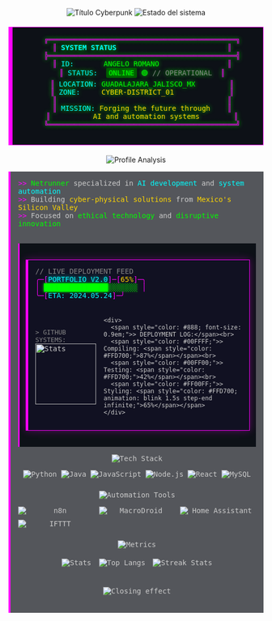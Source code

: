 <p align="center">
  <!-- Título principal con efecto neón mejorado -->
  <img src="https://readme-typing-svg.demolab.com?font=Fira+Code&weight=700&size=32&duration=3000&pause=500&color=FF00FF&center=true&vCenter=true&width=500&lines=%E2%94%8C%E2%94%80%5BANGELO_ROMANO%5D%E2%94%80%E2%94%90;FULL_STACK_DEVELOPER;AI_%26_AUTOMATION_SPECIALIST" alt="Título Cyberpunk"/>
  
  <!-- Subtítulo con efecto glitch -->
  <img src="https://readme-typing-svg.demolab.com?font=Fira+Code&size=20&pause=1500&color=00FF00&center=true&repeat=true&width=500&lines=%3E%3E_SYSTEM_READY;%3E%3E_INPUT_ACCEPTED;%3E%3E_AWAITING_COMMANDS" alt="Estado del sistema"/>
</p>

<!-- Panel de estado estilo matriz corregido -->
<div align="center">
  <pre style="
    background: #0d1117;
    border: 1px solid #FF00FF;
    border-left: 8px solid #FF00FF;
    padding: 16px;
    color: #00FF00;
    font-family: 'Fira Code', monospace;
    text-shadow: 0 0 8px #00FF00;
    max-width: 650px;
    margin: 20px auto;
    overflow-x: auto;
    white-space: pre-wrap;
  ">
  <span style="color: #FF00FF;">╔════════════════════════════════════════════╗</span>
  <span style="color: #FF00FF;">║</span> <span style="color: #00FFFF; font-weight: bold;">SYSTEM STATUS</span>                          <span style="color: #FF00FF;">║</span>
  <span style="color: #FF00FF;">╠════════════════════════════════════════════╣</span>
  <span style="color: #FF00FF;">║</span> <span style="color: #00FFFF;">ID:</span>       ANGELO_ROMANO                <span style="color: #FF00FF;">║</span>
  <span style="color: #FF00FF;">║</span> <span style="color: #00FFFF;">STATUS:</span>  <span style="background: #005500; padding: 2px 5px; border-radius: 3px;">ONLINE</span> 🟢 <span style="color: #888;">// OPERATIONAL</span>  <span style="color: #FF00FF;">║</span>
  <span style="color: #FF00FF;">║</span> <span style="color: #00FFFF;">LOCATION:</span> GUADALAJARA_JALISCO_MX        <span style="color: #FF00FF;">║</span>
  <span style="color: #FF00FF;">║</span> <span style="color: #00FFFF;">ZONE:</span>     <span style="color: #FFD700;">CYBER-DISTRICT_01</span>             <span style="color: #FF00FF;">║</span>
  <span style="color: #FF00FF;">║</span>                                        <span style="color: #FF00FF;">║</span>
  <span style="color: #FF00FF;">║</span> <span style="color: #00FFFF;">MISSION:</span> <span style="color: #FFD700;">Forging the future through</span>    <span style="color: #FF00FF;">║</span>
  <span style="color: #FF00FF;">║</span>          <span style="color: #FFD700;">AI and automation systems</span>        <span style="color: #FF00FF;">║</span>
  <span style="color: #FF00FF;">╚════════════════════════════════════════════╝</span>
  </pre>
</div>

<!-- Sección "About Me" mejorada -->
<div align="center">
  <img src="https://readme-typing-svg.demolab.com?font=Fira+Code&size=24&pause=1000&color=00FFFF&width=500&lines=%3E%3E_PROFILE_ANALYSIS" alt="Profile Analysis"/>
  
  <div style="
    background: rgba(13, 17, 23, 0.7);
    border-left: 4px solid #FF00FF;
    padding: 15px;
    max-width: 650px;
    margin: 15px auto;
    text-align: left;
    font-family: 'Fira Code', monospace;
    color: #CCCCCC;
  ">
    <span style="color: #FF00FF;">>></span> <span style="color: #00FF00;">Netrunner</span> specialized in <span style="color: #00FFFF;">AI development</span> and <span style="color: #00FFFF;">system automation</span><br>
    <span style="color: #FF00FF;">>></span> Building <span style="color: #FFD700;">cyber-physical solutions</span> from <span style="color: #FFD700;">Mexico's Silicon Valley</span><br>
    <span style="color: #FF00FF;">>></span> Focused on <span style="color: #00FF00;">ethical technology</span> and <span style="color: #00FF00;">disruptive innovation</span><br><br>
    
  <div style="
    font-family: 'Fira Code', monospace;
    background: #0d1117;
    padding: 12px;
    border-left: 3px solid #FF00FF;
    margin: 15px 0;
">
 <div style="
    font-family: 'Fira Code', monospace;
    background: #111122;
    padding: 14px;
    border: 1px solid #FF00FF;
    border-left: 5px solid #FF00FF;
    margin: 20px 0;
    box-shadow: 0 0 15px rgba(255, 0, 255, 0.3);
">
  <!-- Barra de progreso con parpadeo -->
  <span style="color: #888;">// LIVE DEPLOYMENT FEED</span><br>
  <span style="color: #FF00FF;">╭─[</span><span style="color: #00FFFF; text-shadow: 0 0 8px #00FFFF;">PORTFOLIO_V2.0</span><span style="color: #FF00FF;">]─[</span><span style="color: #FFD700; animation: blink 1s step-end infinite;">65%</span><span style="color: #FF00FF;">]─╮</span><br>
  <span style="color: #FF00FF;">│</span> <span style="color: #00FF00; text-shadow: 0 0 5px #00FF00;">███████████████░░░░░░░</span> <span style="color: #FF00FF;">│</span><br>
  <span style="color: #FF00FF;">╰─[</span><span style="color: #00FFFF;">ETA: 2024.05.24</span><span style="color: #FF00FF;">]─╯</span>

  <!-- Integración con GitHub Stats -->
  <div style="
      display: flex;
      gap: 15px;
      margin-top: 20px;
      justify-content: space-between;
      align-items: center;
  ">
    <div>
      <span style="color: #888; font-size: 0.9em;">> GITHUB SYSTEMS:</span><br>
      <img src="https://github-readme-stats.vercel.app/api?username=AngeloRomano&show_icons=true&theme=radical&bg_color=111122&title_color=FF00FF&text_color=00FF00&icon_color=00FFFF&hide_border=true&include_all_commits=true" alt="Stats" style="height: 120px;">
    </div>
    
    <div>
      <span style="color: #888; font-size: 0.9em;">> DEPLOYMENT LOG:</span><br>
      <span style="color: #00FFFF;">> Compiling: <span style="color: #FFD700;">87%</span></span><br>
      <span style="color: #00FF00;">> Testing: <span style="color: #FFD700;">42%</span></span><br>
      <span style="color: #FF00FF;">> Styling: <span style="color: #FFD700; animation: blink 1.5s step-end infinite;">65%</span></span>
    </div>
  </div>
</div>

<style>
  @keyframes blink {
    0%, 100% { opacity: 1; }
    50% { opacity: 0.3; text-shadow: 0 0 10px #FFD700; }
  }
</style></div>

<!-- Tecnologías principales con mejor formato -->
<div align="center">
  <img src="https://readme-typing-svg.demolab.com?font=Fira+Code&size=24&pause=1000&color=FF00FF&width=500&lines=%3E%3E_CORE_TECH_STACK" alt="Tech Stack"/>
  
  <div style="margin: 15px 0;">
    <img src="https://img.shields.io/badge/Python-3776AB?style=for-the-badge&logo=python&logoColor=FFDE57&color=2E8B57" alt="Python">
    <img src="https://img.shields.io/badge/Java-007396?style=for-the-badge&logo=java&logoColor=white&color=FF4500" alt="Java">
    <img src="https://img.shields.io/badge/JavaScript-F7DF1E?style=for-the-badge&logo=javascript&logoColor=black" alt="JavaScript">
    <img src="https://img.shields.io/badge/Node.js-339933?style=for-the-badge&logo=nodedotjs&logoColor=white" alt="Node.js">
    <img src="https://img.shields.io/badge/React-61DAFB?style=for-the-badge&logo=react&logoColor=black" alt="React">
    <img src="https://img.shields.io/badge/MySQL-4479A1?style=for-the-badge&logo=mysql&logoColor=white" alt="MySQL">
  </div>
</div>

<!-- Automatización con mejor diseño -->
<div align="center" style="margin: 25px 0;">
  <img src="https://readme-typing-svg.demolab.com?font=Fira+Code&size=24&pause=1000&color=00FF00&width=500&lines=%3E%3E_AUTOMATION_PROTOCOLS" alt="Automation Tools"/>
  
  <div style="
    display: grid;
    grid-template-columns: repeat(auto-fit, minmax(150px, 1fr));
    gap: 10px;
    max-width: 650px;
    margin: 15px auto;
  ">
    <img src="https://img.shields.io/badge/n8n-4A148C?style=for-the-badge&logo=n8n&logoColor=white&color=8A2BE2" alt="n8n">
    <img src="https://img.shields.io/badge/MacroDroid-FF8C00?style=for-the-badge&logo=android&logoColor=white&color=FFD700" alt="MacroDroid">
    <img src="https://img.shields.io/badge/Home_Assistant-41BDF5?style=for-the-badge&logo=home-assistant&logoColor=white" alt="Home Assistant">
    <img src="https://img.shields.io/badge/IFTTT-000000?style=for-the-badge&logo=ifttt&logoColor=white" alt="IFTTT">
  </div>
</div>

<!-- Estadísticas de GitHub mejor integradas -->
<div align="center">
  <img src="https://readme-typing-svg.demolab.com?font=Fira+Code&size=24&pause=1000&color=00FFFF&width=500&lines=%3E%3E_SYSTEM_METRICS" alt="Metrics"/>
  
  <div style="
    display: flex;
    flex-wrap: wrap;
    justify-content: center;
    gap: 15px;
    margin: 20px 0;
  ">
    <img src="https://github-readme-stats.vercel.app/api?username=AngeloRomano&show_icons=true&theme=radical&bg_color=0d1117&title_color=FF00FF&text_color=00FF00&icon_color=00FFFF&hide_border=true" alt="Stats"/>
    <img src="https://github-readme-stats.vercel.app/api/top-langs/?username=AngeloRomano&layout=compact&theme=radical&bg_color=0d1117&title_color=FF00FF&text_color=00FF00&hide_border=true" alt="Top Langs"/>
    <img src="https://github-readme-streak-stats.herokuapp.com/?user=AngeloRomano&theme=radical&background=0d1117&ring=FF00FF&fire=00FF00&currStreakNum=00FFFF&sideNums=00FF00&sideLabels=00FFFF&dates=888&hide_border=true" alt="Streak Stats"/>
  </div>
</div>

<!-- Efecto de cierre mejorado -->
<div align="center" style="margin: 40px 0 20px 0;">
  <img src="https://readme-typing-svg.demolab.com?font=Fira+Code&size=18&pause=3000&color=FF00FF&width=600&lines=%3E%3E%3E_SESSION_TERMINATED_%5B%23%23%23%23%23%5D;%3E%3E%3E_STAY_WIRED_%5B%23%23%23%23%23%5D;%3E%3E%3E_CONNECTION_CLOSED_%5B%23%23%23%23%23%5D" alt="Closing effect"/>
</div>
